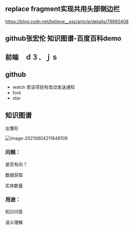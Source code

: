 ## replace fragment实现共用头部侧边栏
https://blog.csdn.net/believe__sss/article/details/79992408

## github张宏伦 知识图谱-百度百科demo

## 前端　ｄ３．ｊｓ

## github

* watch 若该项目有改动发送通知
* fork 
* star

## 知识图谱

出雏形

![image-20210604211648109](C:\Users\modige\AppData\Roaming\Typora\typora-user-images\image-20210604211648109.png)

### 问题：

是否有向？

数据获取

实体数量

### 用途：

 知识问答

语义理解

